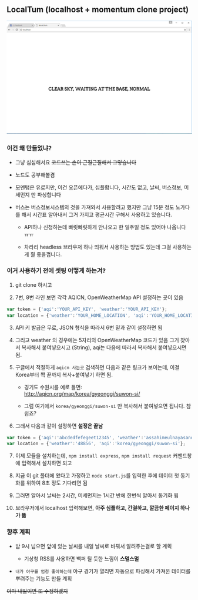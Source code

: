## LocalTum (localhost + momentum clone project)

![](photo1.png)

### 이건 왜 만들었냐?

- 그냥 심심해서요 ~~코드쓰는 손이 근질근질해서 그렇습니다~~

- 노드도 공부해볼겸

- 모멘텀은 유료지만, 이건 오픈에다가, 심플합니다, 시간도 없고, 날씨, 버스정보, 미세먼지 만 파싱합니다

- 버스는 버스정보시스템의 것을 가져와서 사용할려고 했지만 그냥 15분 정도 노가다를 해서 시간표 알아내서 그거 가지고 평균시간 구해서 사용하고 있습니다.

    - API하나 신청하는데 빠릿빠릿하게 안나오고 한 일주일 정도 있어야 나옵니다 ㅠㅠ 

    - 차라리 headless 브라우저 하나 띄워서 사용하는 방법도 있는데 그걸 사용하는게 훨 좋을껍니다.

### 이거 사용하기 전에 셋팅 어떻게 하는겨?

1. git clone 하시고

2. 7번, 8번 라인 보면 각각 AQICN, OpenWeatherMap API 설정하는 곳이 있음

```javascript
var token = {'aqi':'YOUR_API_KEY', 'weather':'YOUR_API_KEY'};
var location = {'weather':'YOUR_HOME_LOCATION', 'aqi':'YOUR_HOME_LOCATION'};
```

3. API 키 발급은 무료, JSON 형식을 따라서 6번 밑과 같이 설정하면 됨

4. 그리고 weather 의 경우에는 5자리의 OpenWeatherMap 코드가 있음 그거 찾아서 복사해서 붙여넣으시고 (String), aqi는 다음에 따라서 복사해서 붙여넣으시면 됨.

5. 구글에서 적절하게 `aqicn 사는곳` 검색하면 다음과 같은 링크가 보이는데, 이걸 Korea부터 쫙 끝까지 복사+붙여넣기 하면 됨.

    - 경기도 수원시를 예로 들면: http://aqicn.org/map/korea/gyeonggi/suwon-si/

    - 그럼 여기에서 `korea/gyeonggi/suwon-si` 만 복사해서 붙여넣으면 됩니다. 참 쉽죠?

6. 그래서 다음과 같이 설정하면 **설정은 끝남**

```javascript
var token = {'aqi':'abcdedfefegeet12345', 'weather':'assahimeulnayasanda6666666'};
var location = {'weather':'48856', 'aqi':'korea/gyeonggi/suwon-si'};
```

7. 이제 모듈을 설치하는데, `npm install express`, `npm install request` 커맨드창에 입력해서 설치하면 되고

8. 지금 이 git 폴더에 왔다고 가정하고 `node start.js`를 입력한 후에 데이터 첫 동기화를 위하여 8초 정도 기다리면 됨

9. 그러면 알아서 날씨는 2시간, 미세먼지는 1시간 반에 한번씩 알아서 동기화 됨

10. 브라우저에서 localhost 입력해보면, **아주 심플하고, 간결하고, 깔끔한 페이지 하나가 뜲**

### 향후 계획

- 밤 9시 넘으면 앞에 있는 날씨를 내일 날씨로 바꿔서 알려주는걸로 할 계획

    - 기상청 RSS를 사용하면 백퍼 될 듯한 느낌이 **스멀스멀**

- `내가 야구를 엄청 좋아하는데` 야구 경기가 열리면 자동으로 파싱해서 가져온 데이터를 뿌려주는 기능도 만들 계획

~~아마 내일이면 또 수정하겠지~~